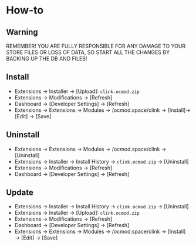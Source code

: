 # How-to

## Warning
REMEMBER! YOU ARE FULLY RESPONSIBLE FOR ANY DAMAGE TO YOUR STORE FILES OR LOSS OF DATA, SO START ALL THE CHANGES BY BACKING UP THE DB AND FILES!

## Install
* Extensions → Installer → [Upload]: `clink.ocmod.zip`
* Extensions → Modifications → [Refresh]
* Dashboard → [Developer Settings] → [Refresh]
* Extensions → Extensions → Modules → /ocmod.space/clink → [Install]→ [Edit] → [Save]

## Uninstall
* Extensions → Extensions → Modules → /ocmod.space/clink → [Uninstall]
* Extensions → Installer → Install History → `clink.ocmod.zip` → [Uninstall]
* Extensions → Modifications → [Refresh]
* Dashboard → [Developer Settings] → [Refresh]

## Update
* Extensions → Installer → Install History → `clink.ocmod.zip` → [Uninstall]
* Extensions → Installer → [Upload]: `clink.ocmod.zip`
* Extensions → Modifications → [Refresh]
* Dashboard → [Developer Settings] → [Refresh]
* Extensions → Extensions → Modules → /ocmod.space/clink → [Install] → [Edit] → [Save]
